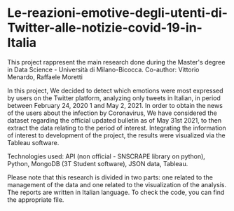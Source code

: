 # Le-reazioni-emotive-degli-utenti-di-Twitter-alle-notizie-covid-19-in-Italia
This project rappresent the main research done during the Master's degree in Data Science - Università di Milano-Bicocca.
Co-author: Vittorio Menardo, Raffaele Moretti


In this project, We decided to detect which emotions were most expressed by users on the Twitter platform, analyzing only tweets in Italian, in
period between February 24, 2020 1 and May 2, 2021. In order to obtain the news of the users about the infection by
Coronavirus, We have considered the dataset regarding the official updated bulletin as of May 31st 2021, to then extract the data relating to the period of interest. Integrating the information of interest to development of the project, the results were visualized via the Tableau software.


Technologies used: API (non official - SNSCRAPE library on python), Python, MongoDB (3T Student software), JSON data, Tableau.


Please note that this research is divided in two parts: one related to the management of the data and one related to the visualization of the analysis.
The reports are written in Italian language. To check the code, you can find the appropriate file.
